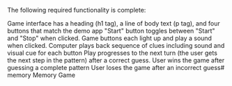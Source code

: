 The following required functionality is complete:

Game interface has a heading (h1 tag), a line of body text (p tag), and four buttons that match the demo app
"Start" button toggles between "Start" and "Stop" when clicked.
Game buttons each light up and play a sound when clicked.
Computer plays back sequence of clues including sound and visual cue for each button
Play progresses to the next turn (the user gets the next step in the pattern) after a correct guess.
User wins the game after guessing a complete pattern
User loses the game after an incorrect guess# memory
Memory  Game
